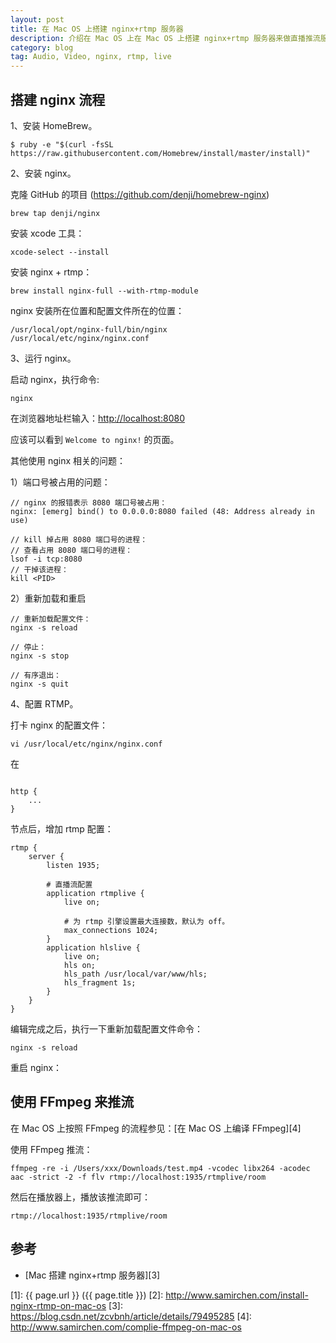 ```yaml
---
layout: post
title: 在 Mac OS 上搭建 nginx+rtmp 服务器
description: 介绍在 Mac OS 上在 Mac OS 上搭建 nginx+rtmp 服务器来做直播推流服务。
category: blog
tag: Audio, Video, nginx, rtmp, live
---
```



## 搭建 nginx 流程

1、安装 HomeBrew。

```
$ ruby -e "$(curl -fsSL https://raw.githubusercontent.com/Homebrew/install/master/install)"
```

2、安装 nginx。

克隆 GitHub 的项目 (https://github.com/denji/homebrew-nginx)

```
brew tap denji/nginx
```

安装 xcode 工具：

```
xcode-select --install
```

安装 nginx + rtmp：

```
brew install nginx-full --with-rtmp-module
```

nginx 安装所在位置和配置文件所在的位置：

```
/usr/local/opt/nginx-full/bin/nginx
/usr/local/etc/nginx/nginx.conf
``` 

3、运行 nginx。

启动 nginx，执行命令:

```
nginx
```

在浏览器地址栏输入：[http://localhost:8080](http://localhost:8080)

应该可以看到 `Welcome to nginx!` 的页面。

其他使用 nginx 相关的问题：

1）端口号被占用的问题：

```
// nginx 的报错表示 8080 端口号被占用：
nginx: [emerg] bind() to 0.0.0.0:8080 failed (48: Address already in use)

// kill 掉占用 8080 端口号的进程：
// 查看占用 8080 端口号的进程：
lsof -i tcp:8080
// 干掉该进程：
kill <PID>
```

2）重新加载和重启

```
// 重新加载配置文件：
nginx -s reload

// 停止：
nginx -s stop

// 有序退出：
nginx -s quit
```

4、配置 RTMP。

打卡 nginx 的配置文件：

```
vi /usr/local/etc/nginx/nginx.conf
```

在

```

http {
	...
}
```

节点后，增加 rtmp 配置：

```
rtmp {
    server {
        listen 1935;

        # 直播流配置
        application rtmplive {
            live on;

            # 为 rtmp 引擎设置最大连接数，默认为 off。
            max_connections 1024;
        }
        application hlslive {
            live on;
            hls on;
            hls_path /usr/local/var/www/hls;
            hls_fragment 1s;
        }
    }
}
```

编辑完成之后，执行一下重新加载配置文件命令：

```
nginx -s reload
```

重启 nginx：


## 使用 FFmpeg 来推流

在 Mac OS 上按照 FFmpeg 的流程参见：[在 Mac OS 上编译 FFmpeg][4]

使用 FFmpeg 推流：

```
ffmpeg -re -i /Users/xxx/Downloads/test.mp4 -vcodec libx264 -acodec aac -strict -2 -f flv rtmp://localhost:1935/rtmplive/room
```

然后在播放器上，播放该推流即可：

```
rtmp://localhost:1935/rtmplive/room
```


## 参考

- [Mac 搭建 nginx+rtmp 服务器][3]


[SamirChen]: http://www.samirchen.com "SamirChen"
[1]: {{ page.url }} ({{ page.title }})
[2]: http://www.samirchen.com/install-nginx-rtmp-on-mac-os
[3]: https://blog.csdn.net/zcvbnh/article/details/79495285
[4]: http://www.samirchen.com/complie-ffmpeg-on-mac-os